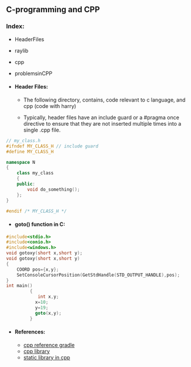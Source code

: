 ## C-programming and CPP

### Index:
- HeaderFiles
- raylib
- cpp
- problemsinCPP


- #### Header Files:
    - The following directory, contains, code relevant to c language, and cpp (code with harry)

    - Typically, header files have an include guard or a #pragma once directive to ensure that they are not inserted multiple times into a single .cpp file.

```cpp
// my_class.h
#ifndef MY_CLASS_H // include guard
#define MY_CLASS_H

namespace N
{
    class my_class
    {
    public:
        void do_something();
    };
}

#endif /* MY_CLASS_H */
```


- #### goto() function in C:
```cpp
#include<stdio.h>
#include<conio.h>
#include<windows.h>
void gotoxy(short x,short y);
void gotoxy(short x,short y)
{
	COORD pos={x,y};
	SetConsoleCursorPosition(GetStdHandle(STD_OUTPUT_HANDLE),pos);
}
int main()
         {
            int x,y;
           x=10;
           y=19;
           goto(x,y);
         }
```



- #### References:
    - [cpp reference gradle](https://docs.gradle.org/current/samples/sample_building_cpp_libraries.html)
    - [cpp library](https://yangyushi.github.io/code/2020/06/26/cpp-library.html)
    - [static library in cpp](https://learn.microsoft.com/en-us/cpp/build/walkthrough-creating-and-using-a-static-library-cpp?view=msvc-170)